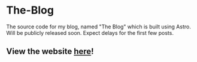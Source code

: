 # The-Blog
The source code for my blog, named "The Blog" which is built using Astro. Will be publicly released soon. Expect delays for the first few posts.

## View the website [here](https://omsblog.pages.dev/)!
